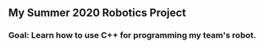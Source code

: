 ## My Summer 2020 Robotics Project

### Goal: Learn how to use C++ for programming my team's robot.
